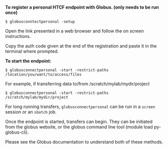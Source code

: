 
**To register a personal HTCF endpoint with Globus.  (only needs to be run once)**

```
$ globusconntectpersonal -setup
```

Open the link presented in a web browser and follow the on screen instructions.

Copy the auth code given at the end of the registration and paste it in the terminal where prompted.

**To start the endpoint:**

```
$ globusconnectpersonal -start -restrict-paths /location/you/want/to/access/files
```

For example, if transferring data to/from /scratch/mylab/mydir/project

```
$ globusconnectpersonal -start -restrict-paths /scratch/mylab/mydir/project
```

For long running transfers, `globusconnectpersonal` can be run in a `screen` session or an `sbatch` job.

Once the endpoint is started, transfers can begin.  They can be initiated from the globus website, or the globus command line tool (module load py-globus-cli).

Please see the Globus documentation to understand both of these methods.
